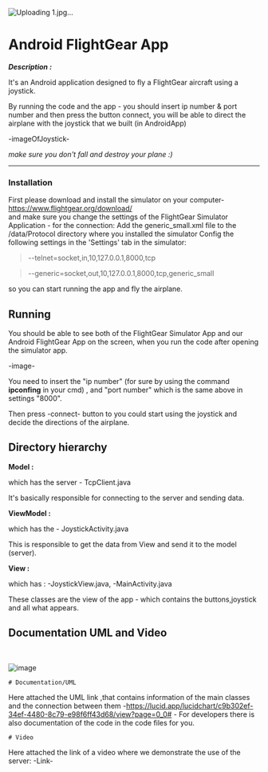 ![Uploading 1.jpg…]()
# Android FlightGear App

***Description :***

It's an Android application designed to fly a FlightGear aircraft using a joystick.


By running the code and the app - you should insert ip number & port number and then press the button connect,
you will be able to direct the airplane with the joystick that we built (in AndroidApp) 

-imageOfJoystick-

*make sure you don't fall and destroy your plane :)*

___________________________________________________________________________________________________________________________________
### Installation 
First please download and install the simulator on your computer- https://www.flightgear.org/download/   
and make sure you change the settings of the FlightGear Simulator Application - 
for the connection:
Add the generic_small.xml file to the /data/Protocol directory where you installed the simulator Config the following settings in the 'Settings' tab in the simulator:

> --telnet=socket,in,10,127.0.0.1,8000,tcp 

> --generic=socket,out,10,127.0.0.1,8000,tcp,generic_small 

so you can start running the app and fly the airplane.

## Running
You should be able to see both of the FlightGear Simulator App and our Android FlightGear App on the screen, when you run the code after opening the simulator app.

-image-

You need to insert the "ip number" (for sure by using the command **ipconfing** in your cmd) , and "port number" which is the same above in settings "8000".

Then press -connect- button to you could start using the joystick and decide the directions of the airplane.

## Directory hierarchy
**Model :** 

which has the server - TcpClient.java

It's basically responsible for connecting to the server and sending data.

**ViewModel :** 

which has the - JoystickActivity.java 

This is responsible to get the data from View and send it to the model (server).

**View :** 

which has : -JoystickView.java, -MainActivity.java

These classes are the view of the app - which contains the buttons,joystick and all what appears.

## Documentation UML and Video

<br>

![image](https://user-images.githubusercontent.com/60241230/123306182-a3001880-d529-11eb-99d4-b7f6da4bf85c.png)


    # Documentation/UML
Here attached the UML link ,that contains information of the main classes and the connection between them -https://lucid.app/lucidchart/c9b302ef-34ef-4480-8c79-e98f6ff43d68/view?page=0_0# -
For developers there is also documentation of the code in the code files for you.

    # Video
Here attached the link of a video where we demonstrate the use of the server:  -Link-

